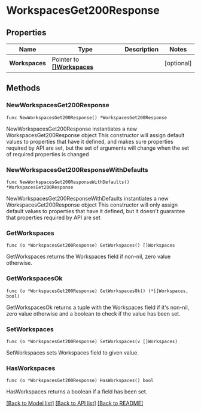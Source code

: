 # WorkspacesGet200Response

## Properties

Name | Type | Description | Notes
------------ | ------------- | ------------- | -------------
**Workspaces** | Pointer to [**[]Workspaces**](Workspaces.md) |  | [optional] 

## Methods

### NewWorkspacesGet200Response

`func NewWorkspacesGet200Response() *WorkspacesGet200Response`

NewWorkspacesGet200Response instantiates a new WorkspacesGet200Response object
This constructor will assign default values to properties that have it defined,
and makes sure properties required by API are set, but the set of arguments
will change when the set of required properties is changed

### NewWorkspacesGet200ResponseWithDefaults

`func NewWorkspacesGet200ResponseWithDefaults() *WorkspacesGet200Response`

NewWorkspacesGet200ResponseWithDefaults instantiates a new WorkspacesGet200Response object
This constructor will only assign default values to properties that have it defined,
but it doesn't guarantee that properties required by API are set

### GetWorkspaces

`func (o *WorkspacesGet200Response) GetWorkspaces() []Workspaces`

GetWorkspaces returns the Workspaces field if non-nil, zero value otherwise.

### GetWorkspacesOk

`func (o *WorkspacesGet200Response) GetWorkspacesOk() (*[]Workspaces, bool)`

GetWorkspacesOk returns a tuple with the Workspaces field if it's non-nil, zero value otherwise
and a boolean to check if the value has been set.

### SetWorkspaces

`func (o *WorkspacesGet200Response) SetWorkspaces(v []Workspaces)`

SetWorkspaces sets Workspaces field to given value.

### HasWorkspaces

`func (o *WorkspacesGet200Response) HasWorkspaces() bool`

HasWorkspaces returns a boolean if a field has been set.


[[Back to Model list]](../README.md#documentation-for-models) [[Back to API list]](../README.md#documentation-for-api-endpoints) [[Back to README]](../README.md)



